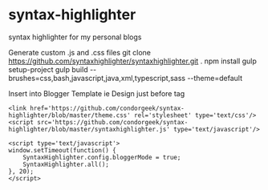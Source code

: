 # syntax-highlighter
syntax highlighter for my personal blogs

Generate custom .js and .css files 
git clone https://github.com/syntaxhighlighter/syntaxhighlighter.git .
npm install
gulp setup-project
gulp build --brushes=css,bash,javascript,java,xml,typescript,sass --theme=default


Insert into Blogger Template ie Design just before </head> tag 
<!-- Begin SyntaxHighlighter-->
    <link href='https://github.com/condorgeek/syntax-highlighter/blob/master/theme.css' rel='stylesheet' type='text/css'/>  
    <script src='https://github.com/condorgeek/syntax-highlighter/blob/master/syntaxhighlighter.js' type='text/javascript'/> 
       
    <script type='text/javascript'>
    window.setTimeout(function() {
        SyntaxHighlighter.config.bloggerMode = true;
        SyntaxHighlighter.all();
    }, 20);
    </script>
<!-- End SyntaxHighlighter-->
